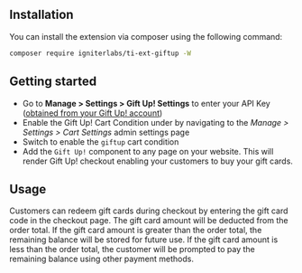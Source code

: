 ## Installation

You can install the extension via composer using the following command:

```bash
composer require igniterlabs/ti-ext-giftup -W
```

## Getting started

- Go to **Manage > Settings > Gift Up! Settings** to enter your API Key ([obtained from your Gift Up! account](https://giftup.com))
- Enable the Gift Up! Cart Condition under by navigating to the _Manage > Settings > Cart Settings_ admin settings page
- Switch to enable the `giftup` cart condition
- Add the `Gift Up!` component to any page on your website. This will render Gift Up! checkout enabling your customers to buy your gift cards.

## Usage

Customers can redeem gift cards during checkout by entering the gift card code in the checkout page. The gift card amount will be deducted from the order total. If the gift card amount is greater than the order total, the remaining balance will be stored for future use. If the gift card amount is less than the order total, the customer will be prompted to pay the remaining balance using other payment methods.

